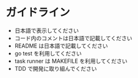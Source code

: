 # ガイドライン
    
- 日本語で表示してください
- コード内のコメントは日本語で記載してください
- README は日本語で記載してください
- go test を利用してください
- task runner は MAKEFILE を利用してください
- TDD で開発に取り組んでください